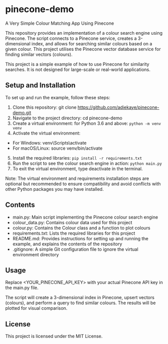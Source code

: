 # pinecone-demo
A Very Simple Colour Matching App Using Pinecone

This repository provides an implementation of a colour search engine using Pinecone. The script connects to a Pinecone service, creates a 3-dimensional index, and allows for searching similar colours based on a given colour. This project utilises the Pinecone vector database service for finding similar vectors (colours).

This project is a simple example of how to use Pinecone for similarity searches. It is not designed for large-scale or real-world applications.

## Setup and Installation
To set up and run the example, follow these steps:

1. Clone this repository: git clone https://github.com/adiekaye/pinecone-demo.git
2. Navigate to the project directory: cd pinecone-demo
3. Create a virtual environment: for Python 3.6 and above: `python -m venv venv`
4. Activate the virtual environment:
- For Windows: venv\Scripts\activate
- For macOS/Linux: source venv/bin/activate
5. Install the required libraries: `pip install -r requirements.txt`
6. Run the script to see the colour search engine in action: `python main.py`
7. To exit the virtual environment, type deactivate in the terminal.

Note: The virtual environment and requirements installation steps are optional but recommended to ensure compatibility and avoid conflicts with other Python packages you may have installed.

## Contents
- main.py: Main script implementing the Pinecone colour search engine
- colour_data.py: Contains colour data used for this project
- colour.py: Contains the Colour class and a function to plot colours
- requirements.txt: Lists the required libraries for this project
- README.md: Provides instructions for setting up and running the example, and explains the contents of the repository
- .gitignore: A simple Git configuration file to ignore the virtual environment directory

## Usage
Replace <YOUR_PINECONE_API_KEY> with your actual Pinecone API key in the main.py file.

The script will create a 3-dimensional index in Pinecone, upsert vectors (colours), and perform a query to find similar colours. The results will be plotted for visual comparison.

## License
This project is licensed under the MIT License.
